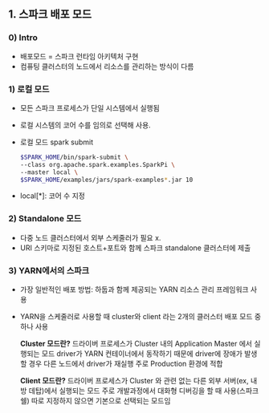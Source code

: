 ## 1. 스파크 배포 모드

### 0) Intro

- 배포모드 = 스파크 런타임 아키텍처 구현
- 컴퓨팅 클러스터의 노드에서 리소스를 관리하는 방식이 다름

### 1) 로컬 모드

- 모든 스파크 프로세스가 단일 시스템에서 실행됨
- 로컬 시스템의 코어 수를 임의로 선택해 사용.
- 로컬 모드 spark submit
    
    ```bash
    $SPARK_HOME/bin/spark-submit \
    --class org.apache.spark.examples.SparkPi \
    --master local \
    $SPARK_HOME/examples/jars/spark-examples*.jar 10
    ```
    
- local[*]: 코어 수 지정

### 2) Standalone 모드

- 다중 노드 클러스터에서 외부 스케줄러가 필요 x.
- URI 스키마로 지정된 호스트+포트와 함께 스파크 standalone 클러스터에 제출

### 3) YARN에서의 스파크

- 가장 일반적인 배포 방법: 하둡과 함께 제공되는 YARN 리소스 관리 프레임워크 사용
- YARN을 스케줄러로 사용할 때 cluster와 client 라는 2개의 클러스터 배포 모드 중 하나 사용
    
    <aside>
    
    **Cluster 모드란?**
    드라이버 프로세스가 Cluster 내의 Application Master 에서 실행되는 모드
    driver가 YARN 컨테이너에서 동작하기 때문에 driver에 장애가 발생할 경우 다른 노드에서 driver가 재실행
    주로 Production 환경에 적합
    
    **Client 모드란?**
    드라이버 프로세스가 Cluster 와 관련 없는 다른 외부 서버(ex, 내 방 데탑)에서 실행되는 모드
    주로 개발과정에서 대화형 디버깅을 할 때 사용(스파크 쉘)
    따로 지정하지 않으면 기본으로 선택되는 모드임
    
    </aside>